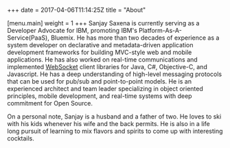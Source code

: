 +++
date = 2017-04-06T11:14:25Z
title = "About"

[menu.main]
	weight = 1
+++
Sanjay Saxena is currently serving as a Developer Advocate for IBM, promoting IBM's
Platform-As-A-Service(PaaS), Bluemix. He has more than two decades of experience as
a system developer on declarative and metadata-driven application development 
frameworks for building MVC-style web and mobile applications. He has also worked on
real-time communications and implemented [WebSocket](https://tools.ietf.org/html/rfc6455)
client libraries for Java, C#, Objective-C, and Javascript. He has a deep understanding of
high-level messaging protocols that can be used for pub/sub and point-to-point models.
He is an experienced architect and team leader specializing in object oriented principles,
mobile development, and real-time systems with deep commitment for Open Source.

On a personal note, Sanjay is a husband and a father of two. He loves to ski with his kids
whenever his wife and the back permits. He is also in a life long pursuit of learning to mix
flavors and spirits to come up with interesting cocktails.
